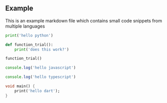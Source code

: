 ## Example
This is an example markdown file which contains small code snippets from multiple languages

```python
print('hello python')

def function_trial():
    print('does this work?')

function_trial()

```

```javascript
console.log('hello javascript')
```

```typescript
console.log('hello typescript')
```

```dart
void main() {
    print('hello dart');
}
```
